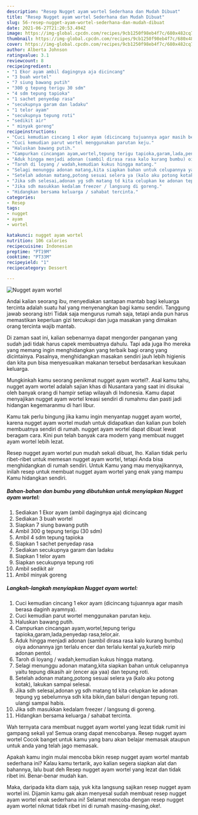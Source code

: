 ```yaml
---
description: "Resep Nugget ayam wortel Sederhana dan Mudah Dibuat"
title: "Resep Nugget ayam wortel Sederhana dan Mudah Dibuat"
slug: 56-resep-nugget-ayam-wortel-sederhana-dan-mudah-dibuat
date: 2021-06-27T21:20:53.494Z
image: https://img-global.cpcdn.com/recipes/9cb1250f98eb4f7c/680x482cq70/nugget-ayam-wortel-foto-resep-utama.jpg
thumbnail: https://img-global.cpcdn.com/recipes/9cb1250f98eb4f7c/680x482cq70/nugget-ayam-wortel-foto-resep-utama.jpg
cover: https://img-global.cpcdn.com/recipes/9cb1250f98eb4f7c/680x482cq70/nugget-ayam-wortel-foto-resep-utama.jpg
author: Alberta Johnson
ratingvalue: 3.1
reviewcount: 8
recipeingredient:
- "1 Ekor ayam ambil dagingnya aja dicincang"
- "3 buah wortel"
- "7 siung bawang putih"
- "300 g tepung terigu 30 sdm"
- "4 sdm tepung tapioka"
- "1 sachet penyedap rasa"
- "secukupnya garam dan ladaku"
- "1 telor ayam"
- "secukupnya tepung roti"
- "sedikit air"
- " minyak goreng"
recipeinstructions:
- "Cuci kemudian cincang 1 ekor ayam (dicincang tujuannya agar masih berasa daginh ayamnya)."
- "Cuci kemudian parut wortel menggunakan parutan keju."
- "Haluskan bawang putih."
- "Campurkan cincangan ayam,wortel,tepung terigu tapioka,garam,lada,penyedap rasa,telor,air."
- "Aduk hingga menjadi adonan (sambil dirasa rasa kalo kurang bumbu) oiya adonannya jgn terlalu encer dan terlalu kental ya,kurleb mirip adonan pentol."
- "Taroh di loyang / wadah,kemudian kukus hingga matang."
- "Selagi menunggu adonan matang,kita siapkan bahan untuk celupannya yaitu tepung dikasih air (encer aja yaa) dan tepung roti."
- "Setelah adonan matang,potong sesuai selera ya (kalo aku potong kotak), lakukan sampai selesai."
- "Jika sdh selesai,adonan yg sdh matang td kita celupkan ke adonan tepung yg sebelumnya sdh kita bikin,dan baluri dengan tepung roti. ulangi sampai habis."
- "Jika sdh masukkan kedalam freezer / langsung di goreng."
- "Hidangkan bersama keluarga / sahabat tercinta."
categories:
- Resep
tags:
- nugget
- ayam
- wortel

katakunci: nugget ayam wortel 
nutrition: 106 calories
recipecuisine: Indonesian
preptime: "PT19M"
cooktime: "PT33M"
recipeyield: "1"
recipecategory: Dessert

---
```



![Nugget ayam wortel](https://img-global.cpcdn.com/recipes/9cb1250f98eb4f7c/680x482cq70/nugget-ayam-wortel-foto-resep-utama.jpg)

Andai kalian seorang ibu, menyediakan santapan mantab bagi keluarga tercinta adalah suatu hal yang menyenangkan bagi kamu sendiri. Tanggung jawab seorang istri Tidak saja mengurus rumah saja, tetapi anda pun harus memastikan keperluan gizi tercukupi dan juga masakan yang dimakan orang tercinta wajib mantab.

Di zaman  saat ini, kalian sebenarnya dapat mengorder panganan yang sudah jadi tidak harus capek membuatnya dahulu. Tapi ada juga lho mereka yang memang ingin menghidangkan yang terbaik bagi orang yang dicintainya. Pasalnya, menghidangkan masakan sendiri jauh lebih higienis dan kita pun bisa menyesuaikan makanan tersebut berdasarkan kesukaan keluarga. 



Mungkinkah kamu seorang penikmat nugget ayam wortel?. Asal kamu tahu, nugget ayam wortel adalah sajian khas di Nusantara yang saat ini disukai oleh banyak orang di hampir setiap wilayah di Indonesia. Kamu dapat menyajikan nugget ayam wortel kreasi sendiri di rumahmu dan pasti jadi hidangan kegemaranmu di hari libur.

Kamu tak perlu bingung jika kamu ingin menyantap nugget ayam wortel, karena nugget ayam wortel mudah untuk didapatkan dan kalian pun boleh membuatnya sendiri di rumah. nugget ayam wortel dapat dibuat lewat beragam cara. Kini pun telah banyak cara modern yang membuat nugget ayam wortel lebih lezat.

Resep nugget ayam wortel pun mudah sekali dibuat, lho. Kalian tidak perlu ribet-ribet untuk memesan nugget ayam wortel, tetapi Anda bisa menghidangkan di rumah sendiri. Untuk Kamu yang mau menyajikannya, inilah resep untuk membuat nugget ayam wortel yang enak yang mampu Kamu hidangkan sendiri.

<!--inarticleads1-->

##### Bahan-bahan dan bumbu yang dibutuhkan untuk menyiapkan Nugget ayam wortel:

1. Sediakan 1 Ekor ayam (ambil dagingnya aja) dicincang
1. Sediakan 3 buah wortel
1. Siapkan 7 siung bawang putih
1. Ambil 300 g tepung terigu (30 sdm)
1. Ambil 4 sdm tepung tapioka
1. Siapkan 1 sachet penyedap rasa
1. Sediakan secukupnya garam dan ladaku
1. Siapkan 1 telor ayam
1. Siapkan secukupnya tepung roti
1. Ambil sedikit air
1. Ambil  minyak goreng




<!--inarticleads2-->

##### Langkah-langkah menyiapkan Nugget ayam wortel:

1. Cuci kemudian cincang 1 ekor ayam (dicincang tujuannya agar masih berasa daginh ayamnya).
1. Cuci kemudian parut wortel menggunakan parutan keju.
1. Haluskan bawang putih.
1. Campurkan cincangan ayam,wortel,tepung terigu tapioka,garam,lada,penyedap rasa,telor,air.
1. Aduk hingga menjadi adonan (sambil dirasa rasa kalo kurang bumbu) oiya adonannya jgn terlalu encer dan terlalu kental ya,kurleb mirip adonan pentol.
1. Taroh di loyang / wadah,kemudian kukus hingga matang.
1. Selagi menunggu adonan matang,kita siapkan bahan untuk celupannya yaitu tepung dikasih air (encer aja yaa) dan tepung roti.
1. Setelah adonan matang,potong sesuai selera ya (kalo aku potong kotak), lakukan sampai selesai.
1. Jika sdh selesai,adonan yg sdh matang td kita celupkan ke adonan tepung yg sebelumnya sdh kita bikin,dan baluri dengan tepung roti. ulangi sampai habis.
1. Jika sdh masukkan kedalam freezer / langsung di goreng.
1. Hidangkan bersama keluarga / sahabat tercinta.




Wah ternyata cara membuat nugget ayam wortel yang lezat tidak rumit ini gampang sekali ya! Semua orang dapat mencobanya. Resep nugget ayam wortel Cocok banget untuk kamu yang baru akan belajar memasak ataupun untuk anda yang telah jago memasak.

Apakah kamu ingin mulai mencoba bikin resep nugget ayam wortel mantab sederhana ini? Kalau kamu tertarik, ayo kalian segera siapkan alat dan bahannya, lalu buat deh Resep nugget ayam wortel yang lezat dan tidak ribet ini. Benar-benar mudah kan. 

Maka, daripada kita diam saja, yuk kita langsung sajikan resep nugget ayam wortel ini. Dijamin kamu gak akan menyesal sudah membuat resep nugget ayam wortel enak sederhana ini! Selamat mencoba dengan resep nugget ayam wortel nikmat tidak ribet ini di rumah masing-masing,oke!.

